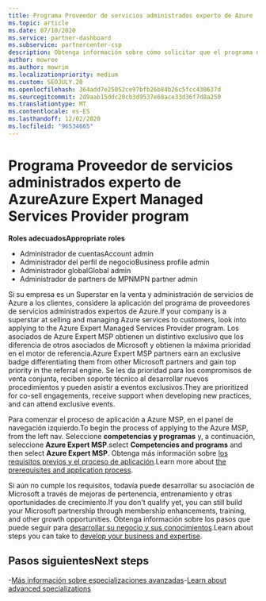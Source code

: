 ```yaml
---
title: Programa Proveedor de servicios administrados experto de Azure
ms.topic: article
ms.date: 07/10/2020
ms.service: partner-dashboard
ms.subservice: partnercenter-csp
description: Obtenga información sobre cómo solicitar que el programa de proveedores de servicios administrados de expertos de Azure salga de otros asociados y obtenga la máxima prioridad en el motor de referencia.
author: mowree
ms.author: mowrim
ms.localizationpriority: medium
ms.custom: SEOJULY.20
ms.openlocfilehash: 364add7e25052ce97bfb26b84b26c5fcc430637d
ms.sourcegitcommit: 2d9aab15ddc20cb3d9537e68ace33d36f7d8a250
ms.translationtype: MT
ms.contentlocale: es-ES
ms.lasthandoff: 12/02/2020
ms.locfileid: "96534665"
---
```

# <a name="azure-expert-managed-services-provider-program"></a><span data-ttu-id="77eae-103">Programa Proveedor de servicios administrados experto de Azure</span><span class="sxs-lookup"><span data-stu-id="77eae-103">Azure Expert Managed Services Provider program</span></span>

<span data-ttu-id="77eae-104">**Roles adecuados**</span><span class="sxs-lookup"><span data-stu-id="77eae-104">**Appropriate roles**</span></span>

- <span data-ttu-id="77eae-105">Administrador de cuentas</span><span class="sxs-lookup"><span data-stu-id="77eae-105">Account admin</span></span>
- <span data-ttu-id="77eae-106">Administrador del perfil de negocio</span><span class="sxs-lookup"><span data-stu-id="77eae-106">Business profile admin</span></span>
- <span data-ttu-id="77eae-107">Administrador global</span><span class="sxs-lookup"><span data-stu-id="77eae-107">Global admin</span></span>
- <span data-ttu-id="77eae-108">Administrador de partners de MPN</span><span class="sxs-lookup"><span data-stu-id="77eae-108">MPN partner admin</span></span>

<span data-ttu-id="77eae-109">Si su empresa es un Superstar en la venta y administración de servicios de Azure a los clientes, considere la aplicación del programa de proveedores de servicios administrados expertos de Azure.</span><span class="sxs-lookup"><span data-stu-id="77eae-109">If your company is a superstar at selling and managing Azure services to customers, look into applying to the Azure Expert Managed Services Provider program.</span></span> <span data-ttu-id="77eae-110">Los asociados de Azure Expert MSP obtienen un distintivo exclusivo que los diferencia de otros asociados de Microsoft y obtienen la máxima prioridad en el motor de referencia.</span><span class="sxs-lookup"><span data-stu-id="77eae-110">Azure Expert MSP partners earn an exclusive badge differentiating them from other Microsoft partners and gain top priority in the referral engine.</span></span> <span data-ttu-id="77eae-111">Se les da prioridad para los compromisos de venta conjunta, reciben soporte técnico al desarrollar nuevos procedimientos y pueden asistir a eventos exclusivos.</span><span class="sxs-lookup"><span data-stu-id="77eae-111">They are prioritized for co-sell engagements, receive support when developing new practices, and can attend exclusive events.</span></span>

<span data-ttu-id="77eae-112">Para comenzar el proceso de aplicación a Azure MSP, en el panel de navegación izquierdo.</span><span class="sxs-lookup"><span data-stu-id="77eae-112">To begin the process of applying to the Azure MSP, from the left nav.</span></span> <span data-ttu-id="77eae-113">Seleccione **competencias y programas** y, a continuación, seleccione **Azure Expert MSP**.</span><span class="sxs-lookup"><span data-stu-id="77eae-113">select **Competencies and programs** and then select **Azure Expert MSP**.</span></span> <span data-ttu-id="77eae-114">Obtenga más información sobre [los requisitos previos y el proceso de aplicación](https://partner.microsoft.com/membership/azure-expert-msp).</span><span class="sxs-lookup"><span data-stu-id="77eae-114">Learn more about [the prerequisites and application process](https://partner.microsoft.com/membership/azure-expert-msp).</span></span> 

<span data-ttu-id="77eae-115">Si aún no cumple los requisitos, todavía puede desarrollar su asociación de Microsoft a través de mejoras de pertenencia, entrenamiento y otras oportunidades de crecimiento.</span><span class="sxs-lookup"><span data-stu-id="77eae-115">If you don't qualify yet, you can still build your Microsoft partnership through membership enhancements, training, and other growth opportunities.</span></span>
<span data-ttu-id="77eae-116">Obtenga información sobre los pasos que puede seguir para [desarrollar su negocio y sus conocimientos](https://partner.microsoft.com/membership/azure-expert-msp).</span><span class="sxs-lookup"><span data-stu-id="77eae-116">Learn about steps you can take to [develop your business and expertise](https://partner.microsoft.com/membership/azure-expert-msp).</span></span>

## <a name="next-steps"></a><span data-ttu-id="77eae-117">Pasos siguientes</span><span class="sxs-lookup"><span data-stu-id="77eae-117">Next steps</span></span>

<span data-ttu-id="77eae-118">-[Más información sobre especializaciones avanzadas](advanced-specializations.md)</span><span class="sxs-lookup"><span data-stu-id="77eae-118">-[Learn about advanced specializations](advanced-specializations.md)</span></span>